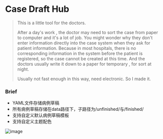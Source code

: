 # Case Draft Hub

> This is a little tool for the doctors.
>
> After a day's work ,  the doctor may need to sort the case from paper to computer and it's a lot of job.
> You might wonder why they don't enter information directly into the case system when they ask for patient information.
> Because in most hospitals, there is no corresponding information in the system before the patient is registered, so the case cannot be created at this time. And the doctors usually write it down to a paper for temporary , for sort at night.
>
> Usually not fast enough in this way, need electronic. So I made it.


### Brief
- YAML文件存储病例草稿
- 所有病例草稿存储在data路径下，子路径为/unfinished/与/finished/
- 支持自定义默认病例草稿模板
- 支持自定义主题配色

![image](https://user-images.githubusercontent.com/51748713/153998071-30cc5195-ef1a-4247-b551-9125abc05dd4.png)
